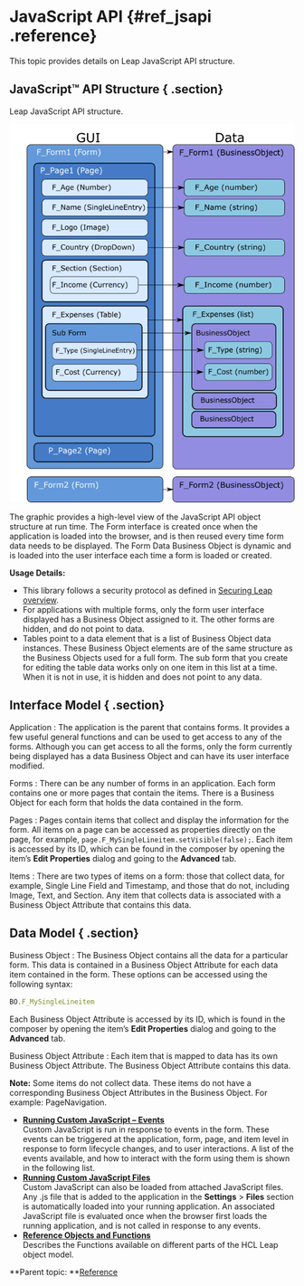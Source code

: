 # JavaScript API {#ref_jsapi .reference}

This topic provides details on Leap JavaScript API structure. 

## JavaScript™ API Structure { .section}

Leap JavaScript API structure.

![](graphics/jsapi.png)

The graphic provides a high-level view of the JavaScript API object structure at run time. The Form interface is created once when the application is loaded into the browser, and is then reused every time form data needs to be displayed. The Form Data Business Object is dynamic and is loaded into the user interface each time a form is loaded or created.

**Usage Details:**

-   This library follows a security protocol as defined in [Securing Leap overview](se_security_toc.md).
-   For applications with multiple forms, only the form user interface displayed has a Business Object assigned to it. The other forms are hidden, and do not point to data.
-   Tables point to a data element that is a list of Business Object data instances. These Business Object elements are of the same structure as the Business Objects used for a full form. The sub form that you create for editing the table data works only on one item in this list at a time. When it is not in use, it is hidden and does not point to any data.

## Interface Model { .section}

Application
:   The application is the parent that contains forms. It provides a few useful general functions and can be used to get access to any of the forms. Although you can get access to all the forms, only the form currently being displayed has a data Business Object and can have its user interface modified.

Forms
:   There can be any number of forms in an application. Each form contains one or more pages that contain the items. There is a Business Object for each form that holds the data contained in the form.

Pages
:   Pages contain items that collect and display the information for the form. All items on a page can be accessed as properties directly on the page, for example, `page.F_MySingleLineitem.setVisible(false);`. Each item is accessed by its ID, which can be found in the composer by opening the item’s **Edit Properties** dialog and going to the **Advanced** tab.

Items
:   There are two types of items on a form: those that collect data, for example, Single Line Field and Timestamp, and those that do not, including Image, Text, and Section. Any item that collects data is associated with a Business Object Attribute that contains this data.

## Data Model { .section}

Business Object
:   The Business Object contains all the data for a particular form. This data is contained in a Business Object Attribute for each data item contained in the form. These options can be accessed using the following syntax:

```javascript
BO.F_MySingleLineitem
```

Each Business Object Attribute is accessed by its ID, which is found in the composer by opening the item’s **Edit Properties** dialog and going to the **Advanced** tab.

Business Object Attribute
:   Each item that is mapped to data has its own Business Object Attribute. The Business Object Attribute contains this data.

**Note:** Some items do not collect data. These items do not have a corresponding Business Object Attributes in the Business Object. For example: PageNavigation.

-   **[Running Custom JavaScript – Events](ref_jsapi_running_custom_js_events.md)**  
Custom JavaScript is run in response to events in the form. These events can be triggered at the application, form, page, and item level in response to form lifecycle changes, and to user interactions. A list of the events available, and how to interact with the form using them is shown in the following list.
-   **[Running Custom JavaScript Files](ref_jsapi_running_external_js_files.md)**  
Custom JavaScript can also be loaded from attached JavaScript files. Any .js file that is added to the application in the **Settings** \> **Files** section is automatically loaded into your running application. An associated JavaScript file is evaluated once when the browser first loads the running application, and is not called in response to any events.
-   **[Reference Objects and Functions](ref_jsapi_objects_and_functions.md)**  
 Describes the Functions available on different parts of the HCL Leap object model.

**Parent topic: **[Reference](reference_toc.md)


